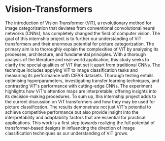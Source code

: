 # Vision-Transformers

The introduction of Vision Transformer (ViT), a revolutionary method for image categorization that deviates from conventional convolutional neural networks (CNNs), has completely changed the field of computer vision. The goal of this internship project is to further our understanding of ViT transformers and their enormous potential for picture categorization.
The primary aim is to thoroughly explain the complexities of ViT by analysing its processes, architecture, and fundamental principles. With a thorough analysis of the literature and real-world application, this study seeks to clarify the special qualities of ViT that set it apart from traditional CNNs.
The technique includes applying ViT to image classification tasks and measuring its performance with CIFAR datasets. Thorough testing entails optimising hyperparameters, investigating transfer learning techniques, and contrasting ViT's performance with cutting-edge CNNs. The experiment highlights how ViT's attention maps are interpretable, offering insights into its decision-making procedures.
To sum up, this internship project adds to the current discussion on ViT transformers and how they may be used for picture classification. The results demonstrate not just ViT's potential to achieve competitive performance but also provide insight into the interpretability and adaptability factors that are essential for practical applications. This work is a first step towards realizing the full
potential of transformer-based designs in influencing the direction of image classification techniques as our understanding of ViT grows.
